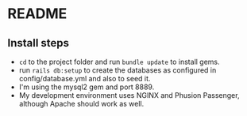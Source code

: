 # README

## Install steps
* `cd` to the project folder and run `bundle update` to install gems.
* run `rails db:setup` to create the databases as configured in config/database.yml and also to seed it.
* I'm using the mysql2 gem and port 8889.
* My development environment uses NGINX and Phusion Passenger, although Apache should work as well.
